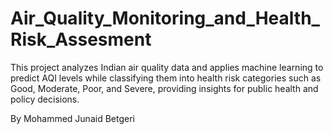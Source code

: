 # Air_Quality_Monitoring_and_Health_Risk_Assesment
This project analyzes Indian air quality data and applies machine learning to predict AQI levels while classifying them into health risk categories such as Good, Moderate, Poor, and Severe, providing insights for public health and policy decisions.

By Mohammed Junaid Betgeri
